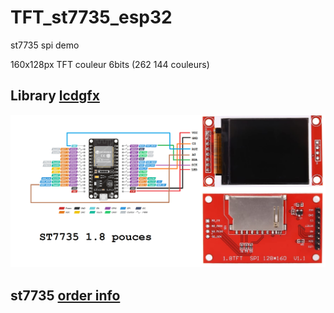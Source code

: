 # TFT_st7735_esp32
st7735 spi demo

160x128px TFT couleur 6bits (262 144 couleurs)
 
## Library [lcdgfx](https://github.com/lexus2k/lcdgfx) 

![schematics](/wiring/schematics.png  "schematics")

## st7735 [order info](https://fr.aliexpress.com/item/1005003797803015.html) 










